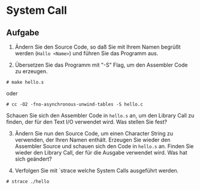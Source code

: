 # System Call

## Aufgabe

1. Ändern Sie den Source Code, so daß Sie mit Ihrem Namen begrüßt werden (`Hallo <Name>`) und führen Sie das Programm aus.

2. Übersetzen Sie das Programm mit "-S" Flag, um den Assembler Code zu erzeugen.
```
# make hello.s
```
oder
```
# cc -O2 -fno-asynchronous-unwind-tables -S hello.c
```
Schauen Sie sich den Assembler Code in `hello.s` an, um den Library Call zu finden, der für den Text I/O verwendet wird.
Was stellen Sie fest?

3. Ändern Sie nun den Source Code, um einen Character String zu verwenden, der Ihren Namen enthält.
Erzeugen Sie wieder den Assembler Source und schauen sich den Code in `hello.s` an. Finden Sie wieder den Library Call, der für die Ausgabe verwendet wird.
Was hat sich geändert?

4. Verfolgen Sie mit `strace welche System Calls ausgeführt werden.
```
# strace ./hello
```
